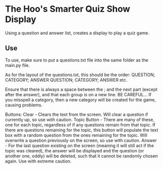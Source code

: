 # The Hoo's Smarter Quiz Show Display
Using a question and answer list, creates a display to play a quiz game.

## Use
To use, make sure to put a questions.txt file into the same folder as the main.py file.

As for the layout of the questions.txt, this should be the order:
QUESTION; CATEGORY; ANSWER
QUESTION; CATEGORY; ANSWER
etc.

Ensure that there is always a space between the ; and the next part (except after the answer), and that each group is on a new line.
BE CAREFUL… If you misspell a category, then a new category will be created for the game, causing problems. 

Buttons:
Clear - Clears the text from the screen. Will clear a question if currently up, so use with caution.
Topic Button - There are many of these, one for each topic, regardless of if any questions remain from that topic. If there are questions remaining for the topic, this button will populate the text box with a random question from the ones remaining for the topic. Will overwrite a question previously on the screen, so use with caution.
Answer - For the last question existing on the screen (meaning it will still act if the topic was cleared), the answer will be displayed and the question (or another one, oddly) will be deleted, such that it cannot be randomly chosen again. Use with extreme caution.

